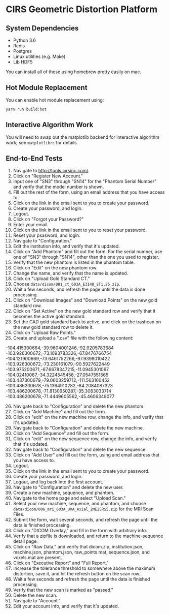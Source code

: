 # CIRS Geometric Distortion Platform

## System Dependencies

- Python 3.6
- Redis
- Postgres
- Linux utilities (e.g. Make)
- Lib HDF5

You can install all of these using homebrew pretty easily on mac.

## Hot Module Replacement

You can enable hot module replacement using:

    yarn run build:hot

## Interactive Algorithm Work

You will need to swap out the matplotlib backend for interactive algorithm
work; see `matplotlibrc` for details.

## End-to-End Tests

1. Navigate to http://tools.cirsinc.com/.
2. Click on "Register New Account."
3. Input one of "SN3" through "SN14" for the "Phantom Serial Number" and verify that the model number is shown.
4. Fill out the rest of the form, using an email address that you have access to.
5. Click on the link in the email sent to you to create your password.
6. Create your password, and login.
7. Logout.
8. Click on "Forgot your Password?"
9. Enter your email.
10. Click on the link in the email sent to you to reset your password.
11. Reset your psasword, and login.
12. Navigate to "Configuration."
13. Edit the institution info, and verify that it's updated.
14. Click on "Add Phantom" and fill out the form. For the serial number, use one of "SN3" through "SN14", other than the one you used to register.
15. Verify that the new phantom is listed in the phantom table.
16. Click on "Edit" on the new phantom row.
17. Change the name, and verify that the name is updated.
18. Click on "Upload Gold Standard CT."
19. Choose `data/dicom/001_ct_603A_E3148_ST1.25.zip`.
20. Wait a few seconds, and refresh the page until the data is done processing.
21. Click on "Download Images" and "Download Points" on the new gold standard row.
22. Click on "Set Active" on the new gold standard row and verify that it becomes the active gold standard.
23. Set the CAD gold standard back to active, and click on the trashcan on the new gold standard row to delete it.
24. Click on "Upload Raw Points."
25. Create and upload a ".csv" file with the following content:

-104.415300664,-39.9604001246,-92.9205783684
-103.926300672,-73.1093783326,-67.8476766754
-104.121900669,-73.6461752266,-97.9398010422
-103.926300672,-73.230161079,-90.5927622449
-103.975200671,-67.6678347215,-11.0945301067
-104.02410067,-34.3224545456,-27.0547551565
-103.437300679,-79.0603259712,-111.563160452
-103.486200678,-75.1364910282,-84.2084087323
-103.486200678,-71.8130950287,-35.3083033714
-103.486200678,-71.4449605562,-45.4606349077

26. Navigate back to "Configuration" and delete the new phantom.
27. Click on "Add Machine" and fill out the form.
28. Click on "edit" on the new machine row, change the info, and verify that it's updated.
29. Navigate back to "Configuration" and delete the new machine.
30. Click on "Add Sequence" and fill out the form.
31. Click on "edit" on the new sequence row, change the info, and verify that it's updated.
32. Navigate back to "Configuration" and delete the new sequence.
33. Click on "Add User" and fill out the form, using and email address that you have access to.
34. Logout.
35. Click on the link in the email sent to you to create your password.
36. Create your password, and login.
37. Logout, and log back into the first account.
38. Navigate to "Configuration" and delete the new user.
39. Create a new machine, sequence, and phantom.
40. Navigate to the home page and select "Upload Scan."
41. Select your new machine, sequence, and phantom, and choose `data/dicom/006_mri_603A_UVA_Axial_2ME2SRS5.zip` for the MRI Scan Files.
42. Submit the form, wait several seconds, and refresh the page until the data is finished processing.
43. Click on "DICOM Overlay," and fill in the form with arbitrary info.
44. Verify that a zipfile is downloaded, and return to the machine-sequence detail page.
45. Click on "Raw Data," and verify that dicom.zip, institution.json, machine.json, phantom.json, raw_points.mat, sequence.json, and voxels.mat are present.
46. Click on "Executive Report" and "Full Report."
47. Increase the tolerance threshold to somewhere above the maximum distortion, save it, and hit the refresh button on the scan row.
48. Wait a few seconds and refresh the page until the data is finished processing.
49. Verify that the new scan is marked as "passed."
50. Delete the new scan.
51. Navigate to "Account."
52. Edit your account info, and verify that it's updated.
